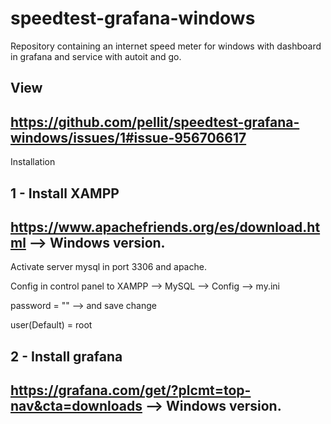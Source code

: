 # speedtest-grafana-windows
Repository containing an internet speed meter for windows with dashboard in grafana and service with autoit and go.

View
-------------------------------------------------
https://github.com/pellit/speedtest-grafana-windows/issues/1#issue-956706617
-------------------------------------------------

Installation

1 - Install XAMPP 
-------------------------------------------------

https://www.apachefriends.org/es/download.html --> Windows version.
-------------------------------------------------
Activate server mysql in port 3306 and apache.

Config in control panel to XAMPP --> MySQL --> Config --> my.ini

password = "" --> and save change

user(Default) = root


2 - Install grafana
-------------------------------------------------
https://grafana.com/get/?plcmt=top-nav&cta=downloads --> Windows version.
-------------------------------------------------

